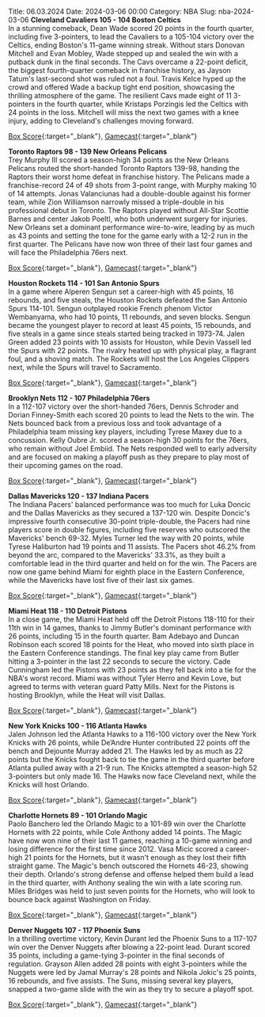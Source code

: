 Title: 06.03.2024
Date: 2024-03-06 00:00
Category: NBA 
Slug: nba-2024-03-06 
**Cleveland Cavaliers 105 - 104 Boston Celtics**  
In a stunning comeback, Dean Wade scored 20 points in the fourth quarter, including five 3-pointers, to lead the Cavaliers to a 105-104 victory over the Celtics, ending Boston's 11-game winning streak. Without stars Donovan Mitchell and Evan Mobley, Wade stepped up and sealed the win with a putback dunk in the final seconds. The Cavs overcame a 22-point deficit, the biggest fourth-quarter comeback in franchise history, as Jayson Tatum's last-second shot was ruled not a foul. Travis Kelce hyped up the crowd and offered Wade a backup tight end position, showcasing the thrilling atmosphere of the game. The resilient Cavs made eight of 11 3-pointers in the fourth quarter, while Kristaps Porzingis led the Celtics with 24 points in the loss. Mitchell will miss the next two games with a knee injury, adding to Cleveland's challenges moving forward. 

[Box Score](https://www.nba.com/game/bos-vs-cle-0022300886/box-score){:target="_blank"}, [Gamecast](https://www.nba.com/game/bos-vs-cle-0022300886){:target="_blank"}<br>

**Toronto Raptors 98 - 139 New Orleans Pelicans**  
Trey Murphy III scored a season-high 34 points as the New Orleans Pelicans routed the short-handed Toronto Raptors 139-98, handing the Raptors their worst home defeat in franchise history. The Pelicans made a franchise-record 24 of 49 shots from 3-point range, with Murphy making 10 of 14 attempts. Jonas Valanciunas had a double-double against his former team, while Zion Williamson narrowly missed a triple-double in his professional debut in Toronto. The Raptors played without All-Star Scottie Barnes and center Jakob Poeltl, who both underwent surgery for injuries. New Orleans set a dominant performance wire-to-wire, leading by as much as 43 points and setting the tone for the game early with a 12-2 run in the first quarter. The Pelicans have now won three of their last four games and will face the Philadelphia 76ers next. 

[Box Score](https://www.nba.com/game/nop-vs-tor-0022300890/box-score){:target="_blank"}, [Gamecast](https://www.nba.com/game/nop-vs-tor-0022300890){:target="_blank"}<br>

**Houston Rockets 114 - 101 San Antonio Spurs**  
In a game where Alperen Sengun set a career-high with 45 points, 16 rebounds, and five steals, the Houston Rockets defeated the San Antonio Spurs 114-101. Sengun outplayed rookie French phenom Victor Wembanyama, who had 10 points, 11 rebounds, and seven blocks. Sengun became the youngest player to record at least 45 points, 15 rebounds, and five steals in a game since steals started being tracked in 1973-74. Jalen Green added 23 points with 10 assists for Houston, while Devin Vassell led the Spurs with 22 points. The rivalry heated up with physical play, a flagrant foul, and a shoving match. The Rockets will host the Los Angeles Clippers next, while the Spurs will travel to Sacramento. 

[Box Score](https://www.nba.com/game/sas-vs-hou-0022300891/box-score){:target="_blank"}, [Gamecast](https://www.nba.com/game/sas-vs-hou-0022300891){:target="_blank"}<br>

**Brooklyn Nets 112 - 107 Philadelphia 76ers**  
In a 112-107 victory over the short-handed 76ers, Dennis Schroder and Dorian Finney-Smith each scored 20 points to lead the Nets to the win. The Nets bounced back from a previous loss and took advantage of a Philadelphia team missing key players, including Tyrese Maxey due to a concussion. Kelly Oubre Jr. scored a season-high 30 points for the 76ers, who remain without Joel Embiid. The Nets responded well to early adversity and are focused on making a playoff push as they prepare to play most of their upcoming games on the road. 

[Box Score](https://www.nba.com/game/phi-vs-bkn-0022300887/box-score){:target="_blank"}, [Gamecast](https://www.nba.com/game/phi-vs-bkn-0022300887){:target="_blank"}<br>

**Dallas Mavericks 120 - 137 Indiana Pacers**  
The Indiana Pacers' balanced performance was too much for Luka Doncic and the Dallas Mavericks as they secured a 137-120 win. Despite Doncic's impressive fourth consecutive 30-point triple-double, the Pacers had nine players score in double figures, including five reserves who outscored the Mavericks' bench 69-32. Myles Turner led the way with 20 points, while Tyrese Haliburton had 19 points and 11 assists. The Pacers shot 46.2% from beyond the arc, compared to the Mavericks' 33.3%, as they built a comfortable lead in the third quarter and held on for the win. The Pacers are now one game behind Miami for eighth place in the Eastern Conference, while the Mavericks have lost five of their last six games. 

[Box Score](https://www.nba.com/game/ind-vs-dal-0022300892/box-score){:target="_blank"}, [Gamecast](https://www.nba.com/game/ind-vs-dal-0022300892){:target="_blank"}<br>

**Miami Heat 118 - 110 Detroit Pistons**  
In a close game, the Miami Heat held off the Detroit Pistons 118-110 for their 11th win in 14 games, thanks to Jimmy Butler's dominant performance with 26 points, including 15 in the fourth quarter. Bam Adebayo and Duncan Robinson each scored 18 points for the Heat, who moved into sixth place in the Eastern Conference standings. The final key play came from Butler hitting a 3-pointer in the last 22 seconds to secure the victory. Cade Cunningham led the Pistons with 23 points as they fell back into a tie for the NBA's worst record. Miami was without Tyler Herro and Kevin Love, but agreed to terms with veteran guard Patty Mills. Next for the Pistons is hosting Brooklyn, while the Heat will visit Dallas. 

[Box Score](https://www.nba.com/game/det-vs-mia-0022300888/box-score){:target="_blank"}, [Gamecast](https://www.nba.com/game/det-vs-mia-0022300888){:target="_blank"}<br>

**New York Knicks 100 - 116 Atlanta Hawks**  
Jalen Johnson led the Atlanta Hawks to a 116-100 victory over the New York Knicks with 26 points, while De’Andre Hunter contributed 22 points off the bench and Dejounte Murray added 21. The Hawks led by as much as 22 points but the Knicks fought back to tie the game in the third quarter before Atlanta pulled away with a 21-9 run. The Knicks attempted a season-high 52 3-pointers but only made 16. The Hawks now face Cleveland next, while the Knicks will host Orlando. 

[Box Score](https://www.nba.com/game/atl-vs-nyk-0022300889/box-score){:target="_blank"}, [Gamecast](https://www.nba.com/game/atl-vs-nyk-0022300889){:target="_blank"}<br>

**Charlotte Hornets 89 - 101 Orlando Magic**  
Paolo Banchero led the Orlando Magic to a 101-89 win over the Charlotte Hornets with 22 points, while Cole Anthony added 14 points. The Magic have now won nine of their last 11 games, reaching a 10-game winning and losing difference for the first time since 2012. Vasa Micic scored a career-high 21 points for the Hornets, but it wasn't enough as they lost their fifth straight game. The Magic's bench outscored the Hornets 46-23, showing their depth. Orlando's strong defense and offense helped them build a lead in the third quarter, with Anthony sealing the win with a late scoring run. Miles Bridges was held to just seven points for the Hornets, who will look to bounce back against Washington on Friday. 

[Box Score](https://www.nba.com/game/orl-vs-cha-0022300885/box-score){:target="_blank"}, [Gamecast](https://www.nba.com/game/orl-vs-cha-0022300885){:target="_blank"}<br>

**Denver Nuggets 107 - 117 Phoenix Suns**  
In a thrilling overtime victory, Kevin Durant led the Phoenix Suns to a 117-107 win over the Denver Nuggets after blowing a 22-point lead. Durant scored 35 points, including a game-tying 3-pointer in the final seconds of regulation. Grayson Allen added 28 points with eight 3-pointers while the Nuggets were led by Jamal Murray's 28 points and Nikola Jokic's 25 points, 16 rebounds, and five assists. The Suns, missing several key players, snapped a two-game slide with the win as they try to secure a playoff spot. 

[Box Score](https://www.nba.com/game/phx-vs-den-0022300893/box-score){:target="_blank"}, [Gamecast](https://www.nba.com/game/phx-vs-den-0022300893){:target="_blank"}<br>

